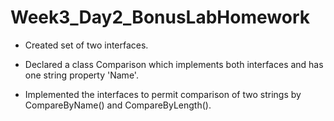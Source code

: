 # Week3_Day2_BonusLabHomework

- Created set of two interfaces.

- Declared a class Comparison which implements both interfaces and has one string property 'Name'.

- Implemented the interfaces to permit comparison of two strings by CompareByName() and CompareByLength().
